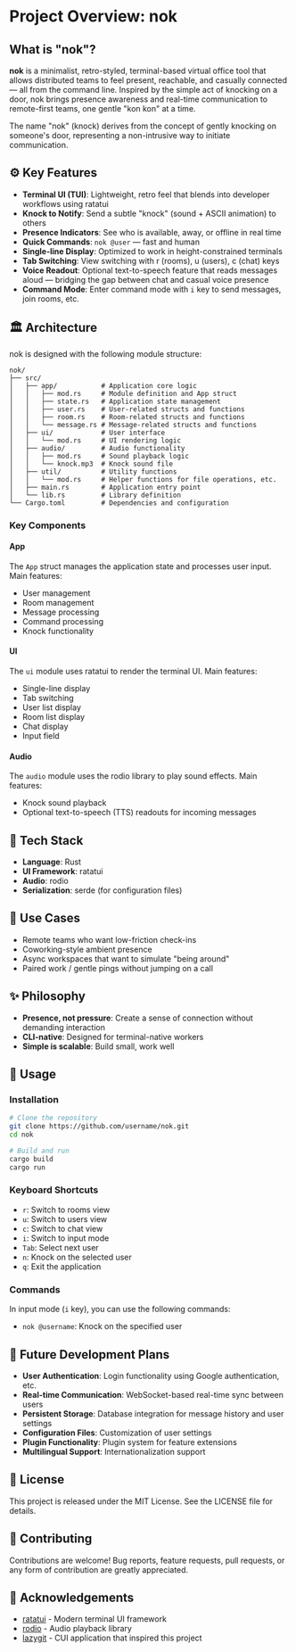 # Project Overview: nok

## What is "nok"?

**nok** is a minimalist, retro-styled, terminal-based virtual office tool that allows distributed teams to feel present, reachable, and casually connected — all from the command line. Inspired by the simple act of knocking on a door, nok brings presence awareness and real-time communication to remote-first teams, one gentle "kon kon" at a time.

The name "nok" (knock) derives from the concept of gently knocking on someone's door, representing a non-intrusive way to initiate communication.

## ⚙️ Key Features

* **Terminal UI (TUI)**: Lightweight, retro feel that blends into developer workflows using ratatui
* **Knock to Notify**: Send a subtle "knock" (sound + ASCII animation) to others
* **Presence Indicators**: See who is available, away, or offline in real time
* **Quick Commands**: `nok @user` — fast and human
* **Single-line Display**: Optimized to work in height-constrained terminals
* **Tab Switching**: View switching with r (rooms), u (users), c (chat) keys
* **Voice Readout**: Optional text-to-speech feature that reads messages aloud — bridging the gap between chat and casual voice presence
* **Command Mode**: Enter command mode with `i` key to send messages, join rooms, etc.

## 🏛️ Architecture

nok is designed with the following module structure:

```
nok/
├── src/
│   ├── app/           # Application core logic
│   │   ├── mod.rs     # Module definition and App struct
│   │   ├── state.rs   # Application state management
│   │   ├── user.rs    # User-related structs and functions
│   │   ├── room.rs    # Room-related structs and functions
│   │   └── message.rs # Message-related structs and functions
│   ├── ui/            # User interface
│   │   └── mod.rs     # UI rendering logic
│   ├── audio/         # Audio functionality
│   │   ├── mod.rs     # Sound playback logic
│   │   └── knock.mp3  # Knock sound file
│   ├── util/          # Utility functions
│   │   └── mod.rs     # Helper functions for file operations, etc.
│   ├── main.rs        # Application entry point
│   └── lib.rs         # Library definition
└── Cargo.toml         # Dependencies and configuration
```

### Key Components

#### App

The `App` struct manages the application state and processes user input. Main features:

- User management
- Room management
- Message processing
- Command processing
- Knock functionality

#### UI

The `ui` module uses ratatui to render the terminal UI. Main features:

- Single-line display
- Tab switching
- User list display
- Room list display
- Chat display
- Input field

#### Audio

The `audio` module uses the rodio library to play sound effects. Main features:

- Knock sound playback
- Optional text-to-speech (TTS) readouts for incoming messages

## 🔧 Tech Stack

* **Language**: Rust
* **UI Framework**: ratatui
* **Audio**: rodio
* **Serialization**: serde (for configuration files)

## 📆 Use Cases

* Remote teams who want low-friction check-ins
* Coworking-style ambient presence
* Async workspaces that want to simulate "being around"
* Paired work / gentle pings without jumping on a call

## ✨ Philosophy

* **Presence, not pressure**: Create a sense of connection without demanding interaction
* **CLI-native**: Designed for terminal-native workers
* **Simple is scalable**: Build small, work well

## 🚀 Usage

### Installation

```bash
# Clone the repository
git clone https://github.com/username/nok.git
cd nok

# Build and run
cargo build
cargo run
```

### Keyboard Shortcuts

- `r`: Switch to rooms view
- `u`: Switch to users view
- `c`: Switch to chat view
- `i`: Switch to input mode
- `Tab`: Select next user
- `n`: Knock on the selected user
- `q`: Exit the application

### Commands

In input mode (`i` key), you can use the following commands:

- `nok @username`: Knock on the specified user

## 🔮 Future Development Plans

- **User Authentication**: Login functionality using Google authentication, etc.
- **Real-time Communication**: WebSocket-based real-time sync between users
- **Persistent Storage**: Database integration for message history and user settings
- **Configuration Files**: Customization of user settings
- **Plugin Functionality**: Plugin system for feature extensions
- **Multilingual Support**: Internationalization support

## 📜 License

This project is released under the MIT License. See the LICENSE file for details.

## 🤝 Contributing

Contributions are welcome! Bug reports, feature requests, pull requests, or any form of contribution are greatly appreciated.

## 🙏 Acknowledgements

- [ratatui](https://github.com/ratatui-org/ratatui) - Modern terminal UI framework
- [rodio](https://github.com/RustAudio/rodio) - Audio playback library
- [lazygit](https://github.com/jesseduffield/lazygit) - CUI application that inspired this project
